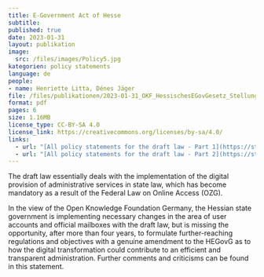 ```yaml
---
title: E-Government Act of Hesse
subtitle: 
published: true
date: 2023-01-31
layout: publikation
image:
  src: /files/images/Policy5.jpg
kategorien: policy statements
language: de
people:
- name: Henriette Litta, Dénes Jäger
file: /files/publikationen/2023-01-31_OKF_HessischesEGovGesetz_Stellungnahme.pdf?raw=true
format: pdf
pages: 6
size: 1.16MB
license_type: CC-BY-SA 4.0
license_link: https://creativecommons.org/licenses/by-sa/4.0/
links: 
  - url: "[All policy statements for the draft law - Part 1](https://starweb.hessen.de/cache/AV/20/DDA/DDA-AV-031-T1.pdf)"
  - url: "[All policy statements for the draft law - Part 2](https://starweb.hessen.de/cache/AV/20/DDA/DDA-AV-031-T2.pdf)"
---
```


The draft law essentially deals with the implementation of the digital provision of administrative services in state law, which has become mandatory as a result of the Federal Law on Online Access (OZG).

In the view of the Open Knowledge Foundation Germany, the Hessian state government is implementing necessary changes in the area of user accounts and official mailboxes with the draft law, but is missing the opportunity, after more than four years, to formulate further-reaching regulations and objectives with a genuine amendment to the HEGovG as to how the digital transformation could contribute to an efficient and transparent administration.
Further comments and criticisms can be found in this statement. 
